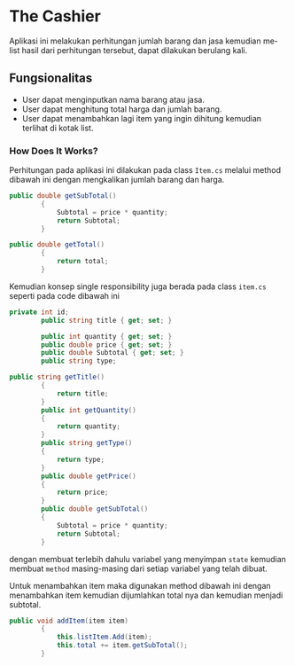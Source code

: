 ﻿# The Cashier
Aplikasi ini melakukan perhitungan jumlah barang dan jasa kemudian me-list hasil dari perhitungan tersebut, dapat dilakukan berulang kali.

## Fungsionalitas
- User dapat menginputkan nama barang atau jasa.
- User dapat menghitung total harga dan jumlah barang.
- User dapat menambahkan lagi item yang ingin dihitung kemudian terlihat di kotak list.

### How Does It Works?

Perhitungan pada aplikasi ini dilakukan pada class `Item.cs` melalui method dibawah ini dengan mengkalikan jumlah barang dan harga.
```csharp
public double getSubTotal()
        {
            Subtotal = price * quantity;
            return Subtotal;
        }

public double getTotal()
        {
            return total;
        }
```


Kemudian konsep single responsibility juga berada pada class `item.cs` seperti pada code dibawah ini
```csharp
private int id;
        public string title { get; set; }

        public int quantity { get; set; }
        public double price { get; set; }
        public double Subtotal { get; set; }
        public string type;

public string getTitle()
        {
            return title;
        }
        public int getQuantity()
        {
            return quantity;
        }
        public string getType()
        {
            return type;
        }
        public double getPrice()
        {
            return price;
        }
        public double getSubTotal()
        {
            Subtotal = price * quantity;
            return Subtotal;
        }
```
dengan membuat terlebih dahulu variabel yang menyimpan `state` kemudian membuat `method` 
masing-masing dari setiap variabel yang telah dibuat.

Untuk menambahkan item maka digunakan method dibawah ini dengan menambahkan item kemudian dijumlahkan total nya dan kemudian menjadi subtotal.
```csharp
public void addItem(item item)
        {
            this.listItem.Add(item);
            this.total += item.getSubTotal();
        }
```

